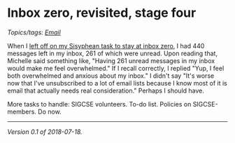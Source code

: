 Inbox zero, revisited, stage four
=================================

*Topics/tags: [Email](index-email)*

When I [left off on my Sisyphean task to stay at inbox
zero](inbox-zero-revisited-03), I had 440 messages left in my inbox, 261
of which were unread.  Upon reading that, Michelle said something like,
"Having 261 unread messages in my inbox would make me feel overwhelmed."
If I recall correctly, I replied "Yup, I feel both overwhelmed and anxious
about my inbox."  I didn't say "It's worse now that I've unsubscribed to
a lot of email lists because I know most of it is email that actually needs
real consideration."  Perhaps I should have.

More tasks to handle: SIGCSE volunteers.  To-do list.  Policies on 
SIGCSE-members.  Do now.

---

*Version 0.1 of 2018-07-18.*
